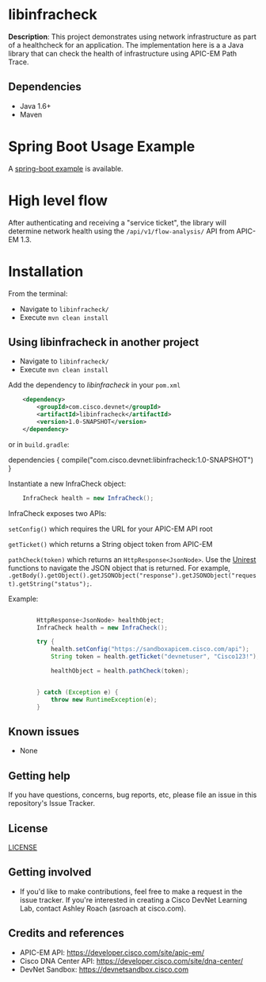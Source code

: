 # libinfracheck

**Description**: This project demonstrates using network infrastructure as part of a healthcheck for an application.  The implementation here is a a Java library that can check the health of infrastructure using APIC-EM Path Trace.

## Dependencies

* Java 1.6+
* Maven

# Spring Boot Usage Example

A [spring-boot example](https://wwwin-github.cisco.com/asroach/infracheck-spring-boot) is available.


# High level flow

After authenticating and receiving a "service ticket", the library will determine network health using the `/api/v1/flow-analysis/` API from APIC-EM 1.3.


# Installation

From the terminal:

* Navigate to `libinfracheck/`
* Execute `mvn clean install`


## Using libinfracheck in another project

* Navigate to `libinfracheck/`
* Execute `mvn clean install`

Add the dependency to *libinfracheck* in your `pom.xml`

```xml
    <dependency>
        <groupId>com.cisco.devnet</groupId>
        <artifactId>libinfracheck</artifactId>
        <version>1.0-SNAPSHOT</version>
    </dependency>
```

or in `build.gradle`:

dependencies {
	compile("com.cisco.devnet:libinfracheck:1.0-SNAPSHOT")
}

Instantiate a new InfraCheck object:

```java
    InfraCheck health = new InfraCheck();
```

InfraCheck exposes two APIs:

`setConfig()` which requires the URL for your APIC-EM API root

`getTicket()` which returns a String object token from APIC-EM

`pathCheck(token)` which returns an `HttpResponse<JsonNode>`. Use the [Unirest](http://unirest.io) functions to navigate the JSON object that is returned.  For example, `.getBody().getObject().getJSONObject("response").getJSONObject("request).getString("status");`.

Example:
```java

        HttpResponse<JsonNode> healthObject;
        InfraCheck health = new InfraCheck();

        try {
            health.setConfig("https://sandboxapicem.cisco.com/api");
            String token = health.getTicket("devnetuser", "Cisco123!");

            healthObject = health.pathCheck(token);


        } catch (Exception e) {
            throw new RuntimeException(e);
        }
```

## Known issues

* None

## Getting help

If you have questions, concerns, bug reports, etc, please file an issue in this repository's Issue Tracker.

## License
[LICENSE](LICENSE)

## Getting involved

* If you'd like to make contributions, feel free to make a request in the issue tracker.  If you're interested in creating a Cisco DevNet Learning Lab, contact Ashley Roach (asroach at cisco.com).

## Credits and references

* APIC-EM API:  https://developer.cisco.com/site/apic-em/
* Cisco DNA Center API: https://developer.cisco.com/site/dna-center/
* DevNet Sandbox: https://devnetsandbox.cisco.com